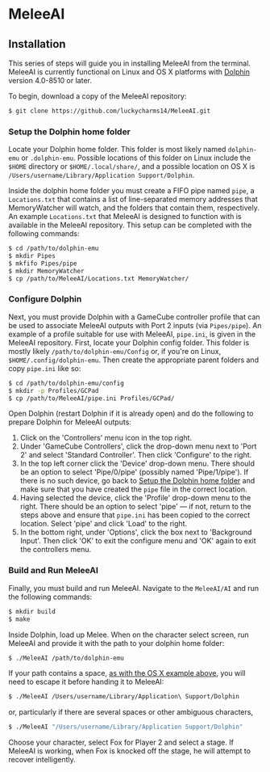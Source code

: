 # MeleeAI

## Installation

This series of steps will guide you in installing MeleeAI from the terminal.
MeleeAI is currently functional on Linux and OS X platforms with [Dolphin](https://dolphin-emu.org) version 4.0-8510 or later.

To begin, download a copy of the MeleeAI repository:

```bash
$ git clone https://github.com/luckycharms14/MeleeAI.git
```

### Setup the Dolphin home folder

Locate your Dolphin home folder.
This folder is most likely named `dolphin-emu` or `.dolphin-emu`.
Possible locations of this folder on Linux include the `$HOME` directory or `$HOME/.local/share/`, and a possible location on OS X is `/Users/username/Library/Application Support/Dolphin`.

Inside the dolphin home folder you must create a FIFO pipe named `pipe`, a `Locations.txt` that contains a list of line-separated memory addresses that MemoryWatcher will watch, and the folders that contain them, respectively.
An example `Locations.txt` that MeleeAI is designed to function with is available in the MeleeAI repository.
This setup can be completed with the following commands:


```bash
$ cd /path/to/dolphin-emu
$ mkdir Pipes
$ mkfifo Pipes/pipe
$ mkdir MemoryWatcher
$ cp /path/to/MeleeAI/Locations.txt MemoryWatcher/
```

### Configure Dolphin

Next, you must provide Dolphin with a GameCube controller profile that can be used to associate MeleeAI outputs with Port 2 inputs (via `Pipes/pipe`).
An example of a profile suitable for use with MeleeAI, `pipe.ini`, is given in the MeleeAI repository.
First, locate your Dolphin config folder.
This folder is mostly likely `/path/to/dolphin-emu/Config` or, if you're on Linux, `$HOME/.config/dolphin-emu`.
Then create the appropriate parent folders and copy `pipe.ini` like so:

```bash
$ cd /path/to/dolphin-emu/config
$ mkdir -p Profiles/GCPad
$ cp /path/to/MeleeAI/pipe.ini Profiles/GCPad/
```

Open Dolphin (restart Dolphin if it is already open) and do the following to prepare Dolphin for MeleeAI outputs:

1. Click on the 'Controllers' menu icon in the top right.
2. Under 'GameCube Controllers', click the drop-down menu next to 'Port 2' and select 'Standard Controller'.
Then click 'Configure' to the right.
3. In the top left corner click the 'Device' drop-down menu.
There should be an option to select 'Pipe/0/pipe' (possibly named 'Pipe/1/pipe').
If there is no such device, go back to [Setup the Dolphin home folder](#setup-the-dolphin-home-folder) and make sure that you have created the `pipe` file in the correct location.
4. Having selected the device, click the 'Profile' drop-down menu to the right.
There should be an option to select 'pipe' — if not, return to the steps above and ensure that `pipe.ini` has been copied to the correct location.
Select 'pipe' and click 'Load' to the right.
5. In the bottom right, under 'Options', click the box next to 'Background Input'.
Then click 'OK' to exit the configure menu and 'OK' again to exit the controllers menu.

### Build and Run MeleeAI

Finally, you must build and run MeleeAI.
Navigate to the `MeleeAI/AI` and run the following commands:

```bash
$ mkdir build
$ make
```

Inside Dolphin, load up Melee.
When on the character select screen, run MeleeAI and provide it with the path to your dolphin home folder:

```bash
$ ./MeleeAI /path/to/dolphin-emu
```


If your path contains a space, [as with the OS X example above](#setup-the-dolphin-home-folder), you will need to escape it before handing it to MeleeAI:
```bash
$ ./MeleeAI /Users/username/Library/Application\ Support/Dolphin
```
or, particularly if there are several spaces or other ambiguous characters,
```bash
$ ./MeleeAI "/Users/username/Library/Application Support/Dolphin"
```

Choose your character, select Fox for Player 2 and select a stage.
If MeleeAI is working, when Fox is knocked off the stage, he will attempt to recover intelligently.
